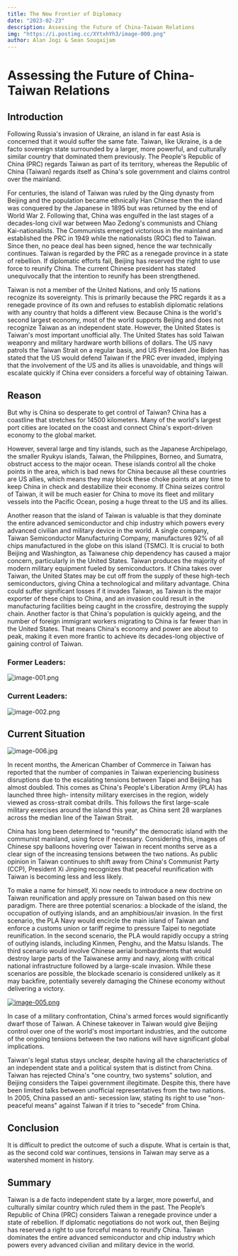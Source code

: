 ```yaml
---
title: The New Frontier of Diplomacy
date: "2023-02-23"
description: Assessing the Future of China-Taiwan Relations
img: "https://i.postimg.cc/XYtxhYh3/image-000.png"
author: Alan Jogi & Sean Sougaijam
---
```

# Assessing the Future of China-Taiwan Relations

## Introduction

Following Russia's invasion of Ukraine, an island in far east Asia is concerned that
it would suffer the same fate. Taiwan, like Ukraine, is a de facto sovereign state surrounded by a larger, more powerful, and culturally similar country that
dominated them previously. The People's Republic of China (PRC) regards Taiwan
as part of its territory, whereas the Republic of China (Taiwan) regards itself as
China's sole government and claims control over the mainland.

For centuries, the island of Taiwan was ruled by the Qing dynasty from Beijing and
the population became ethnically Han Chinese then the island was conquered by
the Japanese in 1895 but was returned by the end of World War 2. Following that,
China was engulfed in the last stages of a decades-long civil war between Mao
Zedong's communists and Chiang Kai-nationalists. The Communists emerged
victorious in the mainland and established the PRC in 1949 while the nationalists
(ROC) fled to Taiwan. Since then, no peace deal has been signed, hence the war
technically continues. Taiwan is regarded by the PRC as a renegade province in a
state of rebellion. If diplomatic efforts fail, Beijing has reserved the right to use
force to reunify China. The current Chinese president has stated unequivocally
that the intention to reunify has been strengthened.

Taiwan is not a member of the United Nations, and only 15 nations recognize its
sovereignty. This is primarily because the PRC regards it as a renegade province
of its own and refuses to establish diplomatic relations with any country that holds
a different view. Because China is the world's second largest economy, most of
the world supports Beijing and does not recognize Taiwan as an independent
state. However, the United States is Taiwan's most important unofficial ally. The
United States has sold Taiwan weaponry and military hardware worth billions of
dollars. The US navy patrols the Taiwan Strait on a regular basis, and US President
Joe Biden has stated that the US would defend Taiwan if the PRC ever invaded,
implying that the involvement of the US and its allies is unavoidable, and things
will escalate quickly if China ever considers a forceful way of obtaining Taiwan.

## Reason

But why is China so desperate to get control of Taiwan? China has a coastline that
stretches for 14500 kilometers. Many of the world's largest port cities are located
on the coast and connect China's export-driven economy to the global market.

However, several large and tiny islands, such as the Japanese Archipelago, the
smaller Ryukyu islands, Taiwan, the Philippines, Borneo, and Sumatra, obstruct
access to the major ocean. These islands control all the choke points in the area,
which is bad news for China because all these countries are US allies, which means they may block these choke points at any time to keep China in check and
destabilize their economy. If China seizes control of Taiwan, it will be much easier
for China to move its fleet and military vessels into the Pacific Ocean, posing a
huge threat to the US and its allies.

Another reason that the island of Taiwan is valuable is that they dominate the
entire advanced semiconductor and chip industry which powers every advanced
civilian and military device in the world. A single company, Taiwan Semiconductor
Manufacturing Company, manufactures 92% of all chips manufactured in the
globe on this island (TSMC). It is crucial to both Beijing and Washington, as
Taiwanese chip dependency has caused a major concern, particularly in the
United States. Taiwan produces the majority of modern military equipment fueled
by semiconductors. If China takes over Taiwan, the United States may be cut off
from the supply of these high-tech semiconductors, giving China a technological
and military advantage. China could suffer significant losses if it invades Taiwan,
as Taiwan is the major exporter of these chips to China, and an invasion could
result in the manufacturing facilities being caught in the crossfire, destroying the
supply chain. Another factor is that China's population is quickly ageing, and the
number of foreign immigrant workers migrating to China is far fewer than in the
United States. That means China's economy and power are about to peak, making
it even more frantic to achieve its decades-long objective of gaining control of
Taiwan.

### Former Leaders:
![image-001.png](https://i.postimg.cc/W3YdWhWw/image-001.png)
### Current Leaders:
![image-002.png](https://i.postimg.cc/rmHpG7sh/image-002.png)
## Current Situation

![image-006.jpg](https://i.postimg.cc/Sx9tm9cj/imgonline-com-ua-twotoone-74-Kawj-JXKPyw43.jpg)

In recent months, the American Chamber of Commerce in Taiwan has reported
that the number of companies in Taiwan experiencing business disruptions due to
the escalating tensions between Taipei and Beijing has almost doubled. This
comes as China's People's Liberation Army (PLA) has launched three high-
intensity military exercises in the region, widely viewed as cross-strait combat
drills. This follows the first large-scale military exercises around the island this
year, as China sent 28 warplanes across the median line of the Taiwan Strait.

China has long been determined to "reunify" the democratic island with the
communist mainland, using force if necessary. Considering this, images of
Chinese spy balloons hovering over Taiwan in recent months serve as a clear sign
of the increasing tensions between the two nations. As public opinion in Taiwan
continues to shift away from China's Communist Party (CCP), President Xi Jinping
recognizes that peaceful reunification with Taiwan is becoming less and less
likely.

To make a name for himself, Xi now needs to introduce a new doctrine on Taiwan
reunification and apply pressure on Taiwan based on this new paradigm. There are
three potential scenarios: a blockade of the island, the occupation of outlying
islands, and an amphibious/air invasion. In the first scenario, the PLA Navy would
encircle the main island of Taiwan and enforce a customs union or tariff regime to
pressure Taipei to negotiate reunification. In the second scenario, the PLA would rapidly occupy a string of outlying islands, including Kinmen, Penghu, and the
Matsu Islands. The third scenario would involve Chinese aerial bombardments that
would destroy large parts of the Taiwanese army and navy, along with critical
national infrastructure followed by a large-scale invasion. While these scenarios
are possible, the blockade scenario is considered unlikely as it may backfire,
potentially severely damaging the Chinese economy without delivering a victory.

[![image-005.png](https://i.postimg.cc/vHq25VRH/image-005.png)](https://postimg.cc/6yZhXT5D)

In case of a military confrontation, China's armed forces would significantly dwarf
those of Taiwan. A Chinese takeover in Taiwan would give Beijing control over one
of the world's most important industries, and the outcome of the ongoing tensions
between the two nations will have significant global implications.


Taiwan's legal status stays unclear, despite having all the characteristics of an
independent state and a political system that is distinct from China. Taiwan has
rejected China's "one country, two systems" solution, and Beijing considers the
Taipei government illegitimate. Despite this, there have been limited talks between
unofficial representatives from the two nations. In 2005, China passed an anti-
secession law, stating its right to use "non-peaceful means" against Taiwan if it
tries to "secede" from China.

## Conclusion

It is difficult to predict the outcome of such a dispute. What is certain is that, as
the second cold war continues, tensions in Taiwan may serve as a watershed
moment in history.

## Summary

Taiwan is a de facto independent state by a larger, more powerful, and culturally
similar country which ruled them in the past. The People’s Republic of China (PRC)
considers Taiwan a renegade province under a state of rebellion. If diplomatic
negotiations do not work out, then Beijing has reserved a right to use forceful
means to reunify China. Taiwan dominates the entire advanced semiconductor and
chip industry which powers every advanced civilian and military device in the
world.


